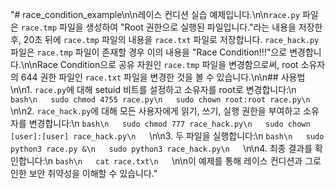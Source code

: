 "# race_condition_example\n\n레이스 컨디션 실습 예제입니다.\n\n`race.py` 파일은 `race.tmp` 파일을 생성하여 \"Root 권한으로 실행된 파일입니다.\"라는 내용을 저장한 후, 20초 뒤에 `race.tmp` 파일의 내용을 `race.txt` 파일로 저장합니다. `race_hack.py` 파일은 `race.tmp` 파일이 존재할 경우 이의 내용을 \"Race Condition!!!\"으로 변경합니다.\n\nRace Condition으로 공유 자원인 `race.tmp` 파일을 변경함으로써, root 소유자의 644 권한 파일인 `race.txt` 파일을 변경한 것을 볼 수 있습니다.\n\n## 사용법\n\n1. `race.py`에 대해 setuid 비트를 설정하고 소유자를 root로 변경합니다:\n   ```bash\n   sudo chmod 4755 race.py\n   sudo chown root:root race.py\n   ```\n\n2. `race_hack.py`에 대해 모든 사용자에게 읽기, 쓰기, 실행 권한을 부여하고 소유자를 변경합니다:\n   ```bash\n   sudo chmod 777 race_hack.py\n   sudo chown [user]:[user] race_hack.py\n   ```\n\n3. 두 파일을 실행합니다:\n   ```bash\n   sudo python3 race.py &\n   sudo python3 race_hack.py\n   ```\n\n4. 최종 결과를 확인합니다:\n   ```bash\n   cat race.txt\n   ```\n\n이 예제를 통해 레이스 컨디션과 그로 인한 보안 취약성을 이해할 수 있습니다."
